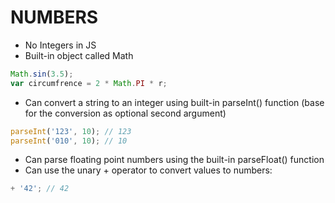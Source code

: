 # NUMBERS

* No Integers in JS
* Built-in object called Math
```javascript
Math.sin(3.5);
var circumfrence = 2 * Math.PI * r;
```
* Can convert a string to an integer using built-in parseInt() function (base for the conversion as optional second argument)
```JavaScript
parseInt('123', 10); // 123
parseInt('010', 10); // 10
```
* Can parse floating point numbers using the built-in parseFloat() function
* Can use the unary + operator to convert values to numbers:
```javascript
+ '42'; // 42
```
